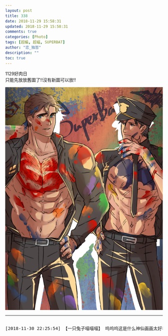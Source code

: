 ```yaml
---
layout: post
title: 338
date: 2018-11-29 15:58:31
updated: 2018-11-29 15:58:31
comments: true
categories: [Photo]
tags: [超蝙, 超蝠, SUPERBAT]
author: "恋_独哲"
description: ""
toc: true
---
```


<p>1129好肉日<br />只能先放放舊圖了!!沒有新圖可以放!!<br /></p>

![](https://raw.githubusercontent.com/alicewish/maple50821/master/img_YW5MWVN1NEpoZFh1dlJ6dmIyd2ZsTURSbVpzZVlIbkVjOVRZVEZKRVovYkNZOUo5dElwR1ZnPT0.jpg)

---

<pre>

[2018-11-30 22:25:54] 【一只兔子喵喵喵】 呜呜呜这是什么神仙画画太好看了吧！吹爆太太！

</pre>